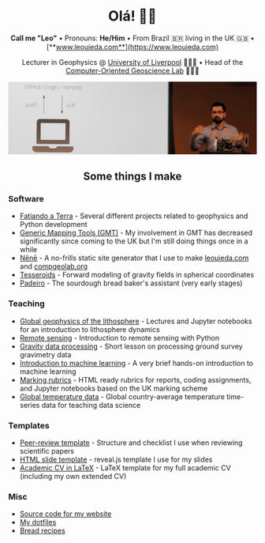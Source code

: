 <div align="center">
  
# Olá! 👋🏽

**Call me "Leo"**
• Pronouns: **He/Him**
• From Brazil 🇧🇷 living in the UK 🇬🇧
• [**www.leouieda.com**](https://www.leouieda.com)
  
Lecturer in Geophysics @ [University of Liverpool](https://www.liverpool.ac.uk/environmental-sciences/staff/leonardo-uieda/) 👨🏽‍🏫
• Head of the [Computer-Oriented Geoscience Lab](https://www.compgeolab.org/) 🧑🏽‍💻

![Teaching a git and GitHub workshop at the AGU 2019 Fall Meeting](https://github.com/leouieda/leouieda/raw/main/teaching-git-at-agu2019.jpg)

## Some things I make

</div>  
  
### Software

* [Fatiando a Terra](https://github.com/fatiando/) - Several different projects related to geophysics and Python development
* [Generic Mapping Tools (GMT)](https://github.com/GenericMappingTools) - My involvement in GMT has decreased significantly since coming to the UK but I'm still doing things once in a while
* [Nēnē](https://github.com/leouieda/nene) - A no-frills static site generator that I use to make [leouieda.com](https://www.leouieda.com) and [compgeolab.org](https://www.compgeolab.org/)
* [Tesseroids](https://github.com/leouieda/tesseroids) - Forward modeling of gravity fields in spherical coordinates
* [Padeiro](https://github.com/leouieda/padeiro) - The sourdough bread baker's assistant (very early stages)

### Teaching

* [Global geophysics of the lithosphere](https://github.com/leouieda/lithosphere) - Lectures and Jupyter notebooks for an introduction to lithosphere dynamics 
* [Remote sensing](https://github.com/leouieda/remote-sensing) - Introduction to remote sensing with Python
* [Gravity data processing](https://github.com/leouieda/gravity-processing) - Short lesson on processing ground survey gravimetry data
* [Introduction to machine learning](https://github.com/leouieda/ml-intro) - A very brief hands-on introduction to machine learning
* [Marking rubrics](https://github.com/leouieda/marking-rubrics) - HTML ready rubrics for reports, coding assignments, and Jupyter notebooks based on the UK marking scheme
* [Global temperature data](https://github.com/leouieda/global-temperature-data) - Global country-average temperature time-series data for teaching data science

### Templates

* [Peer-review template](https://github.com/leouieda/peer-review) - Structure and checklist I use when reviewing scientific papers
* [HTML slide template](https://github.com/leouieda/talk-template) - reveal.js template I use for my slides
* [Academic CV in LaTeX](https://github.com/leouieda/cv) - LaTeX template for my full academic CV (including my own extended CV)

### Misc

* [Source code for my website](https://github.com/leouieda/website)
* [My dotfiles](https://github.com/leouieda/dotfiles)
* [Bread recipes](https://github.com/leouieda/bread)

